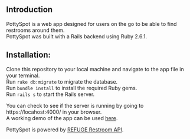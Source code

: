 ## Introduction

PottySpot is a web app designed for users on the go to be able to find restrooms around them.\
PottySpot was built with a Rails backend using Ruby 2.6.1.

## Installation:

Clone this repository to your local machine and navigate to the app file in your terminal.\
Run `rake db:migrate` to migrate the database.\
Run `bundle install` to install the required Ruby gems.\
Run `rails s` to start the Rails server.

You can check to see if the server is running by going to https://locahost:4000/ in your browser.\
A working demo of the app can be used [here](https://quiet-beyond-26673.herokuapp.com/).

PottySpot is powered by [REFUGE Restroom API](https://www.refugerestrooms.org/api/docs/).